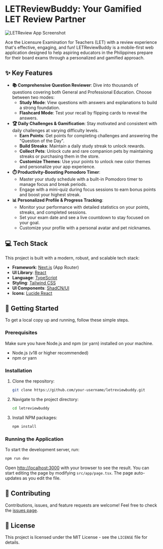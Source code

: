 # LETReviewBuddy: Your Gamified LET Review Partner

![LETReview App Screenshot](https://placehold.co/800x400.png)

Ace the Licensure Examination for Teachers (LET) with a review experience that's effective, engaging, and fun! LETReviewBuddy is a mobile-first web application designed to help aspiring educators in the Philippines prepare for their board exams through a personalized and gamified approach.

## ✨ Key Features

- **📚 Comprehensive Question Reviewer**: Dive into thousands of questions covering both General and Professional Education. Choose between two modes:
    - **Study Mode**: View questions with answers and explanations to build a strong foundation.
    - **Flashcard Mode**: Test your recall by flipping cards to reveal the answers.
- **🏆 Daily Challenges & Gamification**: Stay motivated and consistent with daily challenges at varying difficulty levels.
    - **Earn Points**: Get points for completing challenges and answering the "Question of the Day".
    - **Build Streaks**: Maintain a daily study streak to unlock rewards.
    - **Collect Pets**: Unlock cute and rare companion pets by maintaining streaks or purchasing them in the store.
    - **Customize Themes**: Use your points to unlock new color themes and personalize your app experience.
- **⏱️ Productivity-Boosting Pomodoro Timer**:
    - Master your study schedule with a built-in Pomodoro timer to manage focus and break periods.
    - Engage with a mini-quiz during focus sessions to earn bonus points and boost your highest streak.
- **📊 Personalized Profile & Progress Tracking**:
    - Monitor your performance with detailed statistics on your points, streaks, and completed sessions.
    - Set your exam date and see a live countdown to stay focused on your goal.
    - Customize your profile with a personal avatar and pet nicknames.

## 💻 Tech Stack

This project is built with a modern, robust, and scalable tech stack:

- **Framework**: [Next.js](https://nextjs.org/) (App Router)
- **UI Library**: [React](https://reactjs.org/)
- **Language**: [TypeScript](https://www.typescriptlang.org/)
- **Styling**: [Tailwind CSS](https://tailwindcss.com/)
- **UI Components**: [ShadCN/UI](https://ui.shadcn.com/)
- **Icons**: [Lucide React](https://lucide.dev/)

## 🚀 Getting Started

To get a local copy up and running, follow these simple steps.

### Prerequisites

Make sure you have Node.js and npm (or yarn) installed on your machine.
- Node.js (v18 or higher recommended)
- npm or yarn

### Installation

1. Clone the repository:
   ```sh
   git clone https://github.com/your-username/letreviewbuddy.git
   ```
2. Navigate to the project directory:
   ```sh
   cd letreviewbuddy
   ```
3. Install NPM packages:
   ```sh
   npm install
   ```

### Running the Application

To start the development server, run:
```sh
npm run dev
```

Open [http://localhost:3000](http://localhost:3000) with your browser to see the result. You can start editing the page by modifying `src/app/page.tsx`. The page auto-updates as you edit the file.

## 🤝 Contributing

Contributions, issues, and feature requests are welcome! Feel free to check the [issues page](https://github.com/your-username/letreviewbuddy/issues).

## 📄 License

This project is licensed under the MIT License - see the `LICENSE` file for details.
